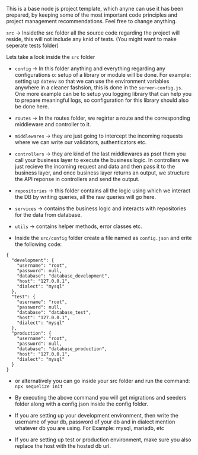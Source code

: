 This is a base node js project template, which anyne can use it has been prepared, by keeping some of the most important code principles and project management recommendations. Feel free to change anything.

`src` -> Insidethe src folder all the source code regarding the project will reside, this will not include any knid of tests. (You might want to make seperate tests folder)

Lets take a look inside the `src` folder

- `config` -> In this folder anything and everything regarding any configurations o: setup of a library or module will be done. For example: setting up `dotenv` so that we can use the environment variables anywhere in a cleaner fashsion, this is done in the `server-config.js`. One more example can be to setup you logging library that can help you to prepare meaningful logs, so configuration for this library should also be done here.

- `routes` -> In the routes folder, we regirter a route and the corresponding middleware and controller to it.

- `middlewares` -> they are just going to intercept the incoming requests where we can write our validators, authenticators etc.

- `controllers` -> they are kind of the last middlewares as psot them you call your business layer to execute the business logic. In controllers we just recieve the incoming request and data and then pass it to the business layer, and once business layer returns an output, we structure the API reponse in controllers and send the output.

- `repositories` -> this folder contains all the logic using which we interact the DB by writing queries, all the raw queries will go here.

- `services` -> contains the business logic and interacts with repositories for the data from database.

- `utils` -> contains helper methods, error classes etc.

- Inside the `src/config` folder create a file named as `config.json` and erite the following code:
```
{
  "development": {
    "username": "root",
    "password": null,
    "database": "database_development",
    "host": "127.0.0.1",
    "dialect": "mysql"
  },
  "test": {
    "username": "root",
    "password": null,
    "database": "database_test",
    "host": "127.0.0.1",
    "dialect": "mysql"
  },
  "production": {
    "username": "root",
    "password": null,
    "database": "database_production",
    "host": "127.0.0.1",
    "dialect": "mysql"
  }
}
```
- or alternatively you can go inside your src folder and run the command: ``` npx sequelize init ```

- By executing the above command you will get migrations and seeders folder along with a config.json inside the config folder.

- If you are setting up your development environment, then write the username of your db, password of your db and in dialect mention whatever db you are using. For Example: mysql, mariadb, etc

- If you are setting up test or production environment, make sure you also replace the host with the hosted db url.